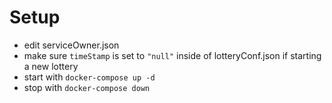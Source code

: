 # Setup
- edit serviceOwner.json
- make sure `timeStamp` is set to `"null"` inside of lotteryConf.json if starting a new lottery 
- start with `docker-compose up -d`
- stop with `docker-compose down`
